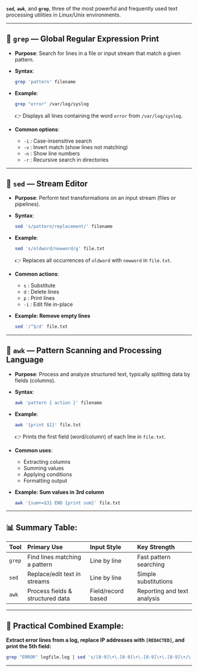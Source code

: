 **`sed`**, **`awk`**, and **`grep`**, three of the most powerful and frequently used text processing utilities in Linux/Unix environments.

---

## 📌 `grep` — **Global Regular Expression Print**

* **Purpose**: Search for lines in a file or input stream that match a given pattern.

* **Syntax**:

  ```bash
  grep 'pattern' filename
  ```

* **Example**:

  ```bash
  grep "error" /var/log/syslog
  ```

  👉 Displays all lines containing the word `error` from `/var/log/syslog`.

* **Common options**:

  * `-i` : Case-insensitive search
  * `-v` : Invert match (show lines not matching)
  * `-n` : Show line numbers
  * `-r` : Recursive search in directories

---

## 📌 `sed` — **Stream Editor**

* **Purpose**: Perform text transformations on an input stream (files or pipelines).

* **Syntax**:

  ```bash
  sed 's/pattern/replacement/' filename
  ```

* **Example**:

  ```bash
  sed 's/oldword/newword/g' file.txt
  ```

  👉 Replaces all occurrences of `oldword` with `newword` in `file.txt`.

* **Common actions**:

  * `s` : Substitute
  * `d` : Delete lines
  * `p` : Print lines
  * `-i` : Edit file in-place

* **Example: Remove empty lines**

  ```bash
  sed '/^$/d' file.txt
  ```

---

## 📌 `awk` — **Pattern Scanning and Processing Language**

* **Purpose**: Process and analyze structured text, typically splitting data by fields (columns).

* **Syntax**:

  ```bash
  awk 'pattern { action }' filename
  ```

* **Example**:

  ```bash
  awk '{print $1}' file.txt
  ```

  👉 Prints the first field (word/column) of each line in `file.txt`.

* **Common uses**:

  * Extracting columns
  * Summing values
  * Applying conditions
  * Formatting output

* **Example: Sum values in 3rd column**

  ```bash
  awk '{sum+=$3} END {print sum}' file.txt
  ```

---

## 📊 Summary Table:

| Tool   | Primary Use                      | Input Style        | Key Strength                |
| :----- | :------------------------------- | :----------------- | :-------------------------- |
| `grep` | Find lines matching a pattern    | Line by line       | Fast pattern searching      |
| `sed`  | Replace/edit text in streams     | Line by line       | Simple substitutions        |
| `awk`  | Process fields & structured data | Field/record based | Reporting and text analysis |

---

## 🔗 Practical Combined Example:

**Extract error lines from a log, replace IP addresses with `[REDACTED]`, and print the 5th field:**

```bash
grep "ERROR" logfile.log | sed 's/[0-9]\+\.[0-9]\+\.[0-9]\+\.[0-9]\+/\[REDACTED\]/g' | awk '{print $5}'
```

---
